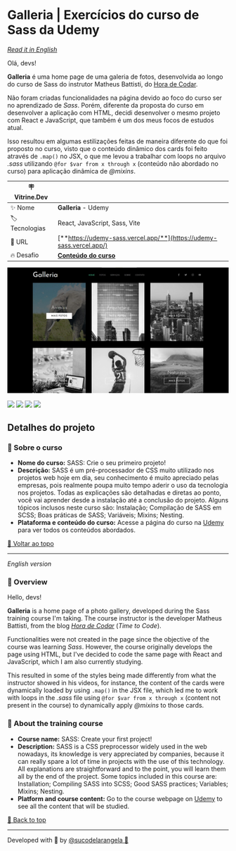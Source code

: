 <div id='top'>

# Galleria | Exercícios do curso de Sass da Udemy

</div>

_[Read it in English](#English)_

Olá, devs!

**Galleria** é uma home page de uma galeria de fotos, desenvolvida ao longo do curso de Sass do instrutor Matheus Battisti, do [Hora de Codar](https://www.horadecodar.com.br/).

Não foram criadas funcionalidades na página devido ao foco do curso ser no aprendizado de _Sass_. Porém, diferente da proposta do curso em desenvolver a aplicação com HTML, decidi desenvolver o mesmo projeto com React e JavaScript, que também é um dos meus focos de estudos atual.

Isso resultou em algumas estilizações feitas de maneira diferente do que foi proposto no curso, visto que o conteúdo dinâmico dos cards foi feito através de `.map()` no JSX, o que me levou a trabalhar com loops no arquivo _.sass_ utilizando `@for $var from x through x` (conteúdo não abordado no curso) para aplicação dinâmica de _@mixins_.

<!-- prettier-ignore -->
| 🪧 Vitrine.Dev |     |
| ------------- | --- |
| ✨ Nome        | **Galleria** - Udemy |
| 🏷️ Tecnologias | React, JavaScript, Sass, Vite |
| 🚀 URL         | [**https://udemy-sass.vercel.app/**](https://udemy-sass.vercel.app/)  |
| 🔥 Desafio     | [**Conteúdo do curso**](https://www.udemy.com/course/sass-crie-o-seu-primeiro-projeto/) |

![](https://raw.githubusercontent.com/sucodelarangela/udemy-sass/main/public/og-image.jpg#vitrinedev)

<div>
  <img src="https://img.shields.io/badge/JavaScript-F7DF1E?style=for-the-badge&logo=javascript&logoColor=black">
  <img src="https://img.shields.io/badge/React-20232A?style=for-the-badge&logo=react&logoColor=61DAFB"/>
  <img src="https://img.shields.io/badge/Vite-646CFF?style=for-the-badge&logo=vite&logoColor=white"/>
  <img src="https://img.shields.io/badge/sass-CC6699?style=for-the-badge&logo=sass&logoColor=white"/>
</div>

## Detalhes do projeto

### 📑 Sobre o curso

-   **Nome do curso:** SASS: Crie o seu primeiro projeto!
-   **Descrição:** SASS é um pré-processador de CSS muito utilizado nos projetos web hoje em dia, seu conhecimento é muito apreciado pelas empresas, pois realmente poupa muito tempo aderir o uso da tecnologia nos projetos. Todas as explicações são detalhadas e diretas ao ponto, você vai aprender desde a instalação até a conclusão do projeto. Alguns tópicos inclusos neste curso são: Instalação; Compilação de SASS em SCSS; Boas práticas de SASS; Variáveis; Mixins; Nesting.
-   **Plataforma e conteúdo do curso:** Acesse a página do curso na [Udemy](https://www.udemy.com/course/sass-crie-o-seu-primeiro-projeto/) para ver todos os conteúdos abordados.

<a href='#top'>🔼 Voltar ao topo</a>

---

<div id="English">

_English version_

</div>

### 🔎 Overview

Hello, devs!

**Galleria** is a home page of a photo gallery, developed during the Sass training course I'm taking. The course instructor is the developer Matheus Battisti, from the blog [_Hora de Codar_](https://www.horadecodar.com.br/) (_Time to Code_).

Functionalities were not created in the page since the objective of the course was learning _Sass_. However, the course originally develops the page using HTML, but I've decided to code the same page with React and JavaScript, which I am also currently studying.

This resulted in some of the styles being made differently from what the instructor showed in his videos, for instance, the content of the cards were dynamically loaded by using `.map()` in the JSX file, which led me to work with loops in the _.sass_ file using `@for $var from x through x` (content not present in the course) to dynamically apply _@mixins_ to those cards.

### 📑 About the training course

-   **Course name:** SASS: Create your first project!
-   **Description:** SASS is a CSS preprocessor widely used in the web nowadays, its knowledge is very appreciated by companies, because it can really spare a lot of time in projects with the use of this technology. All explanations are straightforward and to the point, you will learn them all by the end of the project. Some topics included in this course are: Installation; Compiling SASS into SCSS; Good SASS practices; Variables; Mixins; Nesting.
-   **Platform and course content:** Go to the course webpage on [Udemy](https://www.udemy.com/course/sass-crie-o-seu-primeiro-projeto/) to see all the content that will be studied.

<a href='#top'>🔼 Back to top</a>

---

Developed with 🧡 by [@sucodelarangela 🍊](https://angelacaldas.vercel.app)
